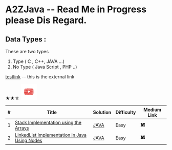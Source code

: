 # A2ZJava -- Read Me in Progress please Dis Regard.

## Data Types : 
  These are two types 
  1. Type    ( C , C++, JAVA ...)
  2. No Type ( Java Script , PHP ..)


[testlink](https://www.google.com/) -- this is the external link

★★☆   [<img src=/images/youtube.png width=50  height =50>](https://medium.com/csinterviewprep/day-0-stacks-2188bef60bca)

| # |             Title                   | Solution | Difficulty | Medium Link |
|---| ------------------------------------| -------- | ---------- | ----------- |
|1|[Stack Implementation using the Arrays](https://en.wikipedia.org/wiki/Stack_(abstract_data_type)) | [JAVA](https://github.com/lavanganji/AlgorithmsMadeEasy/blob/master/src/org.lkg.ds/StackArray.java)|Easy| [<img src=/images/m.png width=15  height =15>](https://medium.com/csinterviewprep/day-0-stacks-2188bef60bca)
|2|[LinkedList Implementation in Java Using Nodes](https://en.wikipedia.org/wiki/Linked_list) | [JAVA](https://github.com/lavanganji/AlgorithmsMadeEasy/blob/master/src/org.lkg.ds/LinkedListImplementation.java)|Easy|[<img src=/images/m.png width=15  height =15>](https://medium.com/csinterviewprep/day-0-stacks-2188bef60bca) |
